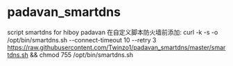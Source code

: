 # padavan_smartdns
script smartdns for hiboy padavan
在自定义脚本防火墙前添加:
curl -k -s -o /opt/bin/smartdns.sh --connect-timeout 10 --retry 3 https://raw.githubusercontent.com/Twinzo1/padavan_smartdns/master/smartdns.sh && chmod 755 /opt/bin/smartdns.sh
